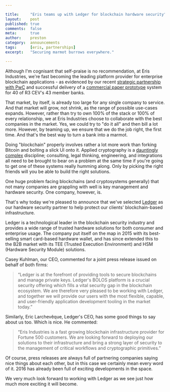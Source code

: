 ```yaml
---

title:     "Eris teams up with Ledger for blockchain hardware security"
layout:    post
published: true
comments:  false
meta:      true
author:    preston
category:  announcements
tags:      [eris, partnerships]
excerpt:   "Securing marmot burrows everywhere."

---
```


Although I'm cognisant that self-praise is no recommendation, at Eris Industries, we're fast becoming the leading platform provider for enterprise blockchain applications - as evidenced by our recent [strategic partnership with PwC](https://blog.erisindustries.com/products/2016/01/28/pwc/) and successful delivery of a [commercial paper prototype](https://blog.erisindustries.com/products/2016/01/28/pwc/) system for 40 of R3 CEV's 43 member banks. 

That market, by itself, is already too large for any single company to service. And that market will grow, not shrink, as the range of possible use-cases expands. However, rather than try to own 100% of the stack or 100% of every relationship, we at Eris Industries choose to collaborate with the best companies in the market. Yes, we could try to "do it all" and then bill a lot more. However, by teaming up, we ensure that we do the job right, the first time. And that's the best way to turn a bank into a marmot. 

Doing "blockchain" properly involves rather a lot more work than forking Bitcoin and bolting a slick UI onto it. Applied cryptography is a [dauntingly complex](http://iang.org/papers/fc7.html) discipline; consulting, legal thinking, engineering, and integrations all need to be brought to bear on a problem at the same time if you're going to get one of these systems really humming along. Only by picking the right friends will you be able to build the right solutions. 

One huge problem facing blockchains (and cryptosystems generally) that not many companies are grappling with well is key management and hardware security. One company, however, is. 

That's why today we're pleased to announce that we've selected [Ledger](https://www.ledger.co/) as our hardware security partner to help protect our clients' blockchain-based infrastructure.

Ledger is a technological leader in the blockchain security industry and provides a wide range of trusted hardware solutions for both consumer and enterprise usage. The company put itself on the map in 2015 with its best-selling smart card-based hardware wallet, and has since extended this to the B2B market with its TEE (Trusted Execution Environment) and HSM (Hardware Security Module) solutions.

Casey Kuhlman, our CEO, commented for a joint press release issued on behalf of both firms: 

> “Ledger is at the forefront of providing tools to secure blockchains and manage private keys. Ledger's BOLOS platform is a crucial security offering which fills a vital security gap in the blockchain ecosystem. We are therefore very pleased to be working with Ledger, and together we will provide our users with the most flexible, capable, and user-friendly application development tooling in the market today.”

Similarly, Eric Larchevêque, Ledger's CEO, has some good things to say about us too. Which is nice. He commented:

> “Eris Industries is a fast growing blockchain infrastructure provider for Fortune 500 customers. We are looking forward to deploying our solutions to their infrastructure and bring a strong layer of security to the management of critical workflows and cryptographic primitives.”

Of course, press releases are always full of partnering companies saying nice things about each other, but in this case we certainly mean every word of it. 2016 has already been full of exciting developments in the space. 

We very much look forward to working with Ledger as we see just how much more exciting it will become. 
